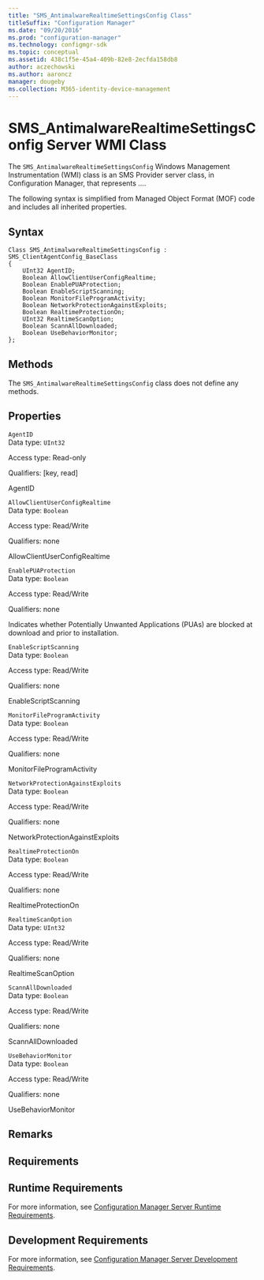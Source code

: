 ```yaml
---
title: "SMS_AntimalwareRealtimeSettingsConfig Class"
titleSuffix: "Configuration Manager"
ms.date: "09/20/2016"
ms.prod: "configuration-manager"
ms.technology: configmgr-sdk
ms.topic: conceptual
ms.assetid: 438c1f5e-45a4-409b-82e8-2ecfda158db8
author: aczechowski
ms.author: aaroncz
manager: dougeby
ms.collection: M365-identity-device-management
---
```

# SMS_AntimalwareRealtimeSettingsConfig Server WMI Class
The `SMS_AntimalwareRealtimeSettingsConfig` Windows Management Instrumentation (WMI) class is an SMS Provider server class, in Configuration Manager, that represents ….  

 The following syntax is simplified from Managed Object Format (MOF) code and includes all inherited properties.  

## Syntax  

```  
Class SMS_AntimalwareRealtimeSettingsConfig : SMS_ClientAgentConfig_BaseClass  
{  
    UInt32 AgentID;  
    Boolean AllowClientUserConfigRealtime;  
    Boolean EnablePUAProtection;  
    Boolean EnableScriptScanning;  
    Boolean MonitorFileProgramActivity;  
    Boolean NetworkProtectionAgainstExploits;  
    Boolean RealtimeProtectionOn;  
    UInt32 RealtimeScanOption;  
    Boolean ScannAllDownloaded;  
    Boolean UseBehaviorMonitor;  
};  
```  

## Methods  
 The `SMS_AntimalwareRealtimeSettingsConfig` class does not define any methods.  

## Properties  
 `AgentID`  
 Data type: `UInt32`  

 Access type: Read-only  

 Qualifiers: [key, read]  

 AgentID    

 `AllowClientUserConfigRealtime`  
 Data type: `Boolean`  

 Access type: Read/Write  

 Qualifiers: none  

 AllowClientUserConfigRealtime    

 `EnablePUAProtection`  
 Data type: `Boolean`  

 Access type: Read/Write  

 Qualifiers: none  

 Indicates whether Potentially Unwanted Applications (PUAs) are blocked at download and prior to installation.  

 `EnableScriptScanning`  
 Data type: `Boolean`  

 Access type: Read/Write  

 Qualifiers: none  

 EnableScriptScanning    

 `MonitorFileProgramActivity`  
 Data type: `Boolean`  

 Access type: Read/Write  

 Qualifiers: none  

 MonitorFileProgramActivity    

 `NetworkProtectionAgainstExploits`  
 Data type: `Boolean`  

 Access type: Read/Write  

 Qualifiers: none  

 NetworkProtectionAgainstExploits    

 `RealtimeProtectionOn`  
 Data type: `Boolean`  

 Access type: Read/Write  

 Qualifiers: none  

 RealtimeProtectionOn    

 `RealtimeScanOption`  
 Data type: `UInt32`  

 Access type: Read/Write  

 Qualifiers: none  

 RealtimeScanOption    

 `ScannAllDownloaded`  
 Data type: `Boolean`  

 Access type: Read/Write  

 Qualifiers: none  

 ScannAllDownloaded    

 `UseBehaviorMonitor`  
 Data type: `Boolean`  

 Access type: Read/Write  

 Qualifiers: none  

 UseBehaviorMonitor    

## Remarks  

## Requirements  

## Runtime Requirements  
 For more information, see [Configuration Manager Server Runtime Requirements](../../../../../develop/core/reqs/server-runtime-requirements.md).  

## Development Requirements  
 For more information, see [Configuration Manager Server Development Requirements](../../../../../develop/core/reqs/server-development-requirements.md).
